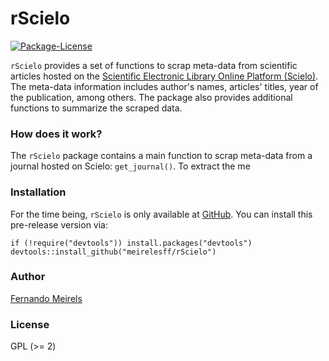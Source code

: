 rScielo
=====

[![Package-License](https://img.shields.io/badge/license-GPL%20%28%3E=%202%29-brightgreen.svg?style=flat)](http://www.gnu.org/licenses/gpl-2.0.html)

`rScielo` provides a set of functions to scrap meta-data from scientific articles hosted on the [Scientific Electronic Library Online Platform (Scielo)](http://www.scielo.br/). The meta-data information includes author's names, articles' titles, year of the publication, among others. The package also provides additional functions to summarize the scraped data.


### How does it work?

The `rScielo` package contains a main function to scrap meta-data from a journal hosted on Scielo: `get_journal()`. To extract the me



### Installation

For the time being, `rScielo` is only available at [GitHub](https://github.com/). You can install this pre-release version via:

``` {.r}
if (!require("devtools")) install.packages("devtools")
devtools::install_github("meirelesff/rScielo")
```


### Author

[Fernando Meirels](http://www.fmeireles.com)

### License

GPL (>= 2)
